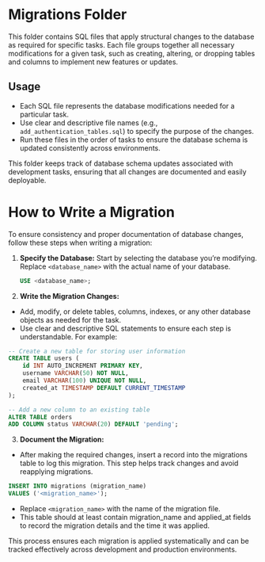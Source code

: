 # Migrations Folder

This folder contains SQL files that apply structural changes to the database as required for specific tasks. Each file groups together all necessary modifications for a given task, such as creating, altering, or dropping tables and columns to implement new features or updates.

## Usage

- Each SQL file represents the database modifications needed for a particular task.
- Use clear and descriptive file names (e.g., `add_authentication_tables.sql`) to specify the purpose of the changes.
- Run these files in the order of tasks to ensure the database schema is updated consistently across environments.

This folder keeps track of database schema updates associated with development tasks, ensuring that all changes are documented and easily deployable.

# How to Write a Migration

To ensure consistency and proper documentation of database changes, follow these steps when writing a migration:

1. **Specify the Database:**
   Start by selecting the database you’re modifying. Replace `<database_name>` with the actual name of your database.

   ```sql
   USE <database_name>;
   ```

2. **Write the Migration Changes:**
- Add, modify, or delete tables, columns, indexes, or any other database objects as needed for the task.
- Use clear and descriptive SQL statements to ensure each step is understandable.
For example:
```sql
-- Create a new table for storing user information
CREATE TABLE users (
    id INT AUTO_INCREMENT PRIMARY KEY,
    username VARCHAR(50) NOT NULL,
    email VARCHAR(100) UNIQUE NOT NULL,
    created_at TIMESTAMP DEFAULT CURRENT_TIMESTAMP
);

-- Add a new column to an existing table
ALTER TABLE orders
ADD COLUMN status VARCHAR(20) DEFAULT 'pending';
```

3. **Document the Migration:**
- After making the required changes, insert a record into the migrations table to log this migration. This step helps track changes and avoid reapplying migrations.
```sql
INSERT INTO migrations (migration_name)
VALUES ('<migration_name>');
```
- Replace `<migration_name>` with the name of the migration file.
- This table should at least contain migration_name and applied_at fields to record the migration details and the time it was applied.

This process ensures each migration is applied systematically and can be tracked effectively across development and production environments.